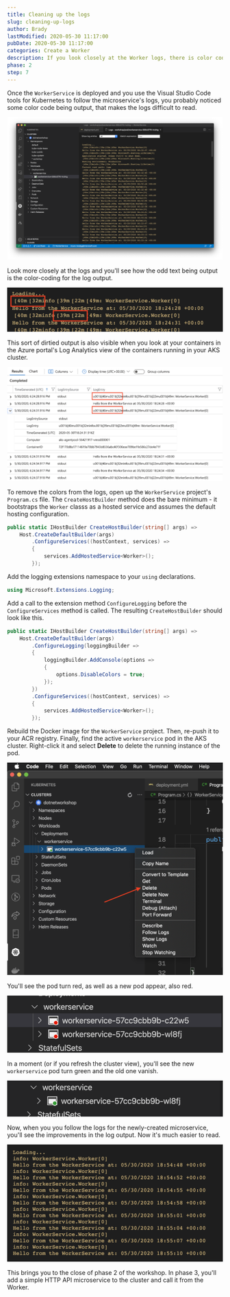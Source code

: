 ```yaml
---
title: Cleaning up the logs
slug: cleaning-up-logs
author: Brady
lastModified: 2020-05-30 11:17:00
pubDate: 2020-05-30 11:17:00
categories: Create a Worker
description: If you look closely at the Worker logs, there is color code output in the logs, dirtying them up. Let's clean those logs.
phase: 2
step: 7
---
```


Once the `WorkerService` is deployed and you use the Visual Studio Code tools for Kubernetes to follow the microservice's logs, you probably noticed some color code being output, that makes the logs difficult to read.

![Log output](media/logs.png)

Look more closely at the logs and you'll see how the odd text being output is the color-coding for the log output.

![Log output](media/closer-logs.png)

This sort of dirtied output is also visible when you look at your containers in the Azure portal's Log Analytics view of the containers running in your AKS cluster.

![Log output](media/azure-logs.png)

To remove the colors from the logs, open up the `WorkerService` project's `Program.cs` file. The `CreateHostBuilder` method does the bare minimum - it bootstraps the `Worker` classs as a hosted service and assumes the default hosting configuration.

```csharp
public static IHostBuilder CreateHostBuilder(string[] args) =>
    Host.CreateDefaultBuilder(args)
        .ConfigureServices((hostContext, services) =>
        {
            services.AddHostedService<Worker>();
        });
```
Add the logging extensions namespace to your `using` declarations.

```csharp
using Microsoft.Extensions.Logging;
```

Add a call to the extension method `ConfigureLogging` before the `ConfigureServices` method is called. The resulting `CreateHostBuilder` should look like this.

```csharp
public static IHostBuilder CreateHostBuilder(string[] args) =>
    Host.CreateDefaultBuilder(args)
        .ConfigureLogging(loggingBuilder =>
        {
            loggingBuilder.AddConsole(options =>
            {
                options.DisableColors = true;
            });
        })
        .ConfigureServices((hostContext, services) =>
        {
            services.AddHostedService<Worker>();
        });
```

Rebuild the Docker image for the `WorkerService` project. Then, re-push it to your ACR registry. Finally, find the active `workerservice` pod in the AKS cluster. Right-click it and select **Delete** to delete the running instance of the pod.

![Delete the running pod](media/delete-pod.png)

You'll see the pod turn red, as well as a new pod appear, also red.

![Two red pods](media/two-red-pods.png)

In a moment (or if you refresh the cluster view), you'll see the new `workerservice` pod turn green and the old one vanish.

![One new green pod](media/one-green-pod.png)

Now, when you you follow the logs for the newly-created microservice, you'll see the improvements in the log output. Now it's much easier to read.

![Cleaner logs](media/cleaner-logs.png)

This brings you to the close of phase 2 of the workshop. In phase 3, you'll add a simple HTTP API microservice to the cluster and call it from the Worker.